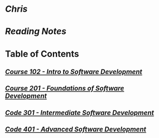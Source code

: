# ***Chris***

# ***Reading Notes***

# **Table of Contents**

## *[Course 102 - Intro to Software Development](102/README.md)*

## *[Course 201 - Foundations of Software Development](201/README.md)*

## *[Code 301 - Intermediate Software Development](301/README.md)*

## *[Code 401 - Advanced Software Development](401/README.md)*
